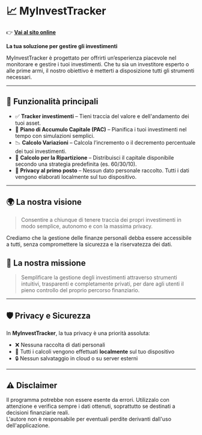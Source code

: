 # 📈 MyInvestTracker

👉 **[Vai al sito online](https://pecoraroamal.github.io/MyInvestTracker/)**


**La tua soluzione per gestire gli investimenti**

MyInvestTracker è progettato per offrirti un’esperienza piacevole nel monitorare e gestire i tuoi investimenti. Che tu sia un investitore esperto o alle prime armi, il nostro obiettivo è metterti a disposizione tutti gli strumenti necessari.

---

## 🚀 Funzionalità principali

- ✅ **Tracker investimenti** – Tieni traccia del valore e dell'andamento dei tuoi asset.
- 📅 **Piano di Accumulo Capitale (PAC)** – Pianifica i tuoi investimenti nel tempo con simulazioni semplici.
- 📉 **Calcolo Variazioni** – Calcola l’incremento o il decremento percentuale dei tuoi investimenti.
- 🧮 **Calcolo per la Ripartizione** – Distribuisci il capitale disponibile secondo una strategia predefinita (es. 60/30/10).
- 🔐 **Privacy al primo posto** – Nessun dato personale raccolto. Tutti i dati vengono elaborati localmente sul tuo dispositivo.

---
## 🌍 La nostra visione

> Consentire a chiunque di tenere traccia dei propri investimenti in modo semplice, autonomo e con la massima privacy.

Crediamo che la gestione delle finanze personali debba essere accessibile a tutti, senza compromettere la sicurezza e la riservatezza dei dati.

## 🎯 La nostra missione

> Semplificare la gestione degli investimenti attraverso strumenti intuitivi, trasparenti e completamente privati, per dare agli utenti il pieno controllo del proprio percorso finanziario.
---

## 🛡️ Privacy e Sicurezza

In **MyInvestTracker**, la tua privacy è una priorità assoluta:

- ❌ Nessuna raccolta di dati personali  
- 📲 Tutti i calcoli vengono effettuati **localmente** sul tuo dispositivo  
- 🔒 Nessun salvataggio in cloud o su server esterni

---

## ⚠️ Disclaimer

Il programma potrebbe non essere esente da errori. Utilizzalo con attenzione e verifica sempre i dati ottenuti, soprattutto se destinati a decisioni finanziarie reali.  
L'autore non è responsabile per eventuali perdite derivanti dall'uso dell'applicazione.